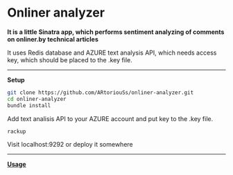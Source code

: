 # Onliner analyzer

**It is a little Sinatra app, which performs sentiment analyzing of comments on onliner.by technical articles**

It uses Redis database and AZURE text analysis API, which needs access key, which should be placed to the .key file.

---------------------

**Setup**

```bash
git clone https://github.com/ARtoriouSs/onliner-analyzer.git
cd onliner-analyzer
bundle install
```

Add text analisis API to your AZURE account and put key to the .key file.

```bash
rackup
```

Visit localhost:9292 or deploy it somewhere

---------------------

[**Usage**](https://youtu.be/BU_ZneEe4Ik "Video demonstration")
